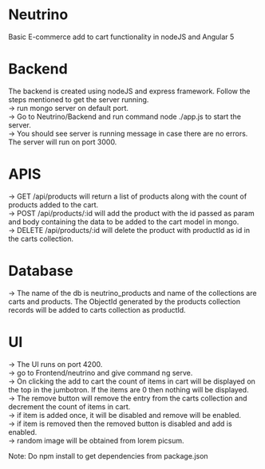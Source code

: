 # Neutrino
Basic E-commerce add to cart functionality in nodeJS and Angular 5<br>

# Backend
The backend is created using nodeJS and express framework. Follow the steps mentioned to get the server running.<br>
-> run mongo server on default port.<br>
-> Go to Neutrino/Backend and run command node ./app.js to start the server.<br>
-> You should see server is running message in case there are no errors. The server will run on port 3000.<br>

# APIS
-> GET /api/products will return a list of products along with the count of products added to the cart.<br>
-> POST /api/products/:id will add the product with the id passed as param and body containing the data to be added to the cart model in mongo.<br>
-> DELETE /api/products/:id will delete the product with productId as id in the carts collection.<br>

# Database
-> The name of the db is neutrino_products and name of the collections are carts and products. The ObjectId generated by the products collection records will be added to carts collection as productId.<br>

# UI
-> The UI runs on port 4200.<br>
-> go to Frontend/neutrino and give command ng serve.<br>
-> On clicking the add to cart the count of items in cart will be displayed on the top in the jumbotron. If the items are 0 then nothing will be displayed.<br>
-> The remove button will remove the entry from the carts collection and decrement the count of items in cart.<br>
-> if item is added once, it will be disabled and remove will be enabled.<br>
-> if item is removed then the removed button is disabled and add is enabled.<br>
-> random image will be obtained from lorem picsum.<br>

Note: Do npm install to get dependencies from package.json

